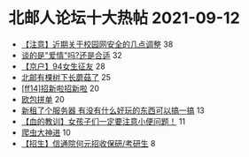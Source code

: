 # 北邮人论坛十大热帖 2021-09-12

- [【注意】近期关于校园网安全的几点调整](https://bbs.byr.cn/article/BUPTNet/105745) 38
- [谈的是&quot;爱情&quot;吗?还是合适](https://bbs.byr.cn/article/Feeling/3177350) 32
- [【京户】94女生征友](https://bbs.byr.cn/article/Friends/2004438) 28
- [北邮有棵树下长蘑菇了](https://bbs.byr.cn/article/Picture/3298823) 25
- [[ff14]招新啦招新啦](https://bbs.byr.cn/article/OnlineGame/49511) 20
- [欧包拼单](https://bbs.byr.cn/article/Food/515277) 20
- [新租了个服务器 有没有什么好玩的东西可以搞一搞](https://bbs.byr.cn/article/Talking/6299174) 13
- [【血的教训】女孩子们一定要注意小便问题！](https://bbs.byr.cn/article/Health/226317) 11
- [爬虫大神进](https://bbs.byr.cn/article/WorkLife/1173161) 10
- [【招生】信通院何元招收保研/考研生](https://bbs.byr.cn/article/AimGraduate/1210640) 8



